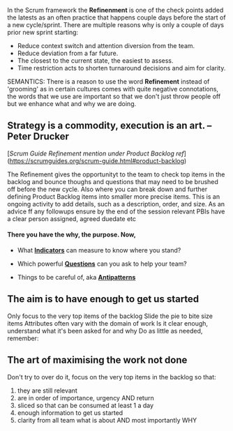 In the Scrum framework the **Refinenment** is one of the check points added the latests as an often practice that happens couple days before the start of a new cycle/sprint. 
There are multiple reasons why is only a couple of days prior new sprint starting:
* Reduce context switch and attention diversion from the team.
* Reduce deviation from a far future.
* The closest to the current state, the easiest to assess.
* Time restriction acts to shorten turnaround decisions and aim for clarity.

SEMANTICS: There is a reason to use the word **Refinement** instead of 'grooming' as in certain cultures comes with quite negative connotations, the words that we use are important so that we don't just throw people off but we enhance what and why we are doing.

## Strategy is a commodity, execution is an art. – Peter Drucker

[*Scrum Guide Refinement mention under Product Backlog ref*] (https://scrumguides.org/scrum-guide.html#product-backlog)

The Refinement gives the opportunityt to the team to check top items in the backlog and bounce thoughs and questions that may need to be brushed off before the new cycle. Also where you can break down and further defining Product Backlog items into smaller more precise items. This is an ongoing activity to add details, such as a description, order, and size. 
As an advice ff any followups ensure by the end of the session relevant PBIs have a clear person assigned, agreed duedate etc

#### There you have the why, the purpose. Now,

* What [**Indicators**](https://github.com/GarciaInes/Scrum-Mastering/blob/main/Refinement/Indicators.md) can measure to know where you stand?

* Which powerful [**Questions**](https://github.com/GarciaInes/Scrum-Mastering/blob/main/Refinement/Questions.md) can you ask to help your team?

* Things to be careful of, aka [**Antipatterns**](https://github.com/GarciaInes/Scrum-Mastering/blob/main/Refinement/Antipatterns.md)


## The aim is to have enough to get us started

Only focus to the very top items of the backlog
Slide the pie to bite size items
Attributes often vary with the domain of work
Is it clear enough, understand what it's been asked for and why
Do as little as needed, remember:

## The art of maximising the work not done

Don't try to over do it, focus on the very top items in the backlog so that:
1. they are still relevant
2. are in order of importance, urgency AND return
3. sliced so that can be consumed at least 1 a day
4. enough information to get us started
5. clarity from all team what is about AND most importantly WHY

